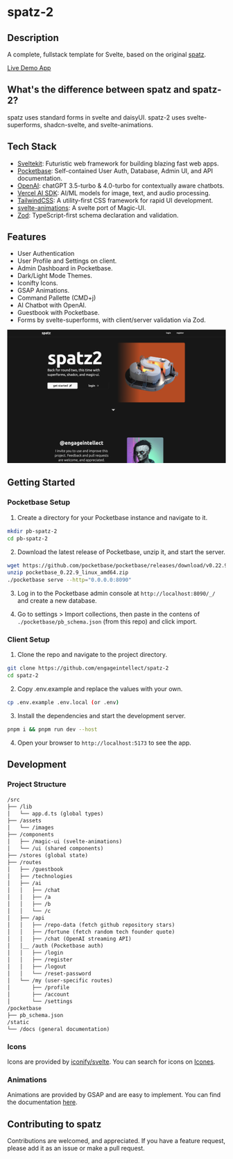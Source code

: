 # spatz-2

## Description

A complete, fullstack template for Svelte, based on the original [spatz](https://github.com/engageintellect).

[Live Demo App](https://spatz2.engage-dev.com)

## What's the difference between spatz and spatz-2?

spatz uses standard forms in svelte and daisyUI.
spatz-2 uses svelte-superforms, shadcn-svelte, and svelte-animations.

## Tech Stack

- [Sveltekit](https://kit.svelte.dev/): Futuristic web framework for building blazing fast web apps.
- [Pocketbase](https://pocketbase.io): Self-contained User Auth, Database, Admin UI, and API documentation.
- [OpenAI](https://openai.com): chatGPT 3.5-turbo & 4.0-turbo for contextually aware chatbots.
- [Vercel AI SDK](https://vercel.com/ai): AI/ML models for image, text, and audio processing.
- [TailwindCSS](https://tailwindcss.com): A utility-first CSS framework for rapid UI development.
- [svelte-animations](https://animation-svelte.vercel.app/): A svelte port of Magic-UI.
- [Zod](https://zod.dev): TypeScript-first schema declaration and validation.

## Features
- User Authentication
- User Profile and Settings on client.
- Admin Dashboard in Pocketbase.
- Dark/Light Mode Themes.
- Iconifty Icons.
- GSAP Animations.
- Command Pallette (CMD+j)
- AI Chatbot with OpenAI.
- Guestbook with Pocketbase.
- Forms by svelte-superforms, with client/server validation via Zod.


![Image Description](/src/lib/assets/images/marketing/spatz2.png)

## Getting Started

### Pocketbase Setup

1. Create a directory for your Pocketbase instance and navigate to it.

```bash
mkdir pb-spatz-2
cd pb-spatz-2
```

2. Download the latest release of Pocketbase, unzip it, and start the server.

```bash
wget https://github.com/pocketbase/pocketbase/releases/download/v0.22.9/pocketbase_0.22.9_linux_amd64.zip
unzip pocketbase_0.22.9_linux_amd64.zip
./pocketbase serve --http="0.0.0.0:8090"
```

3. Log in to the Pocketbase admin console at `http://localhost:8090/_/` and create a new database.

4. Go to settings > Import collections, then paste in the contens of `./pocketbase/pb_schema.json` (from this repo) and click import.

### Client Setup

1. Clone the repo and navigate to the project directory.

```bash
git clone https://github.com/engageintellect/spatz-2
cd spatz-2
```

2. Copy .env.example and replace the values with your own.

```bash
cp .env.example .env.local (or .env)
```

3. Install the dependencies and start the development server.

```bash
pnpm i && pnpm run dev --host
```

4. Open your browser to `http://localhost:5173` to see the app.

## Development

### Project Structure

```
/src
├── /lib
│   └── app.d.ts (global types)
├── /assets
│   └── /images
├── /components
│   ├── /magic-ui (svelte-animations)
│   └── /ui (shared components)
├── /stores (global state)
├── /routes
│   ├── /guestbook
│   ├── /technologies
│   ├── /ai
│   │   ├── /chat
│   │   ├── /a
│   │   ├── /b
│   │   └── /c
│   ├── /api
│   │   ├── /repo-data (fetch github repository stars)
│   │   ├── /fortune (fetch random tech founder quote)
│   │   ├── /chat (OpenAI streaming API)
│   │__ /auth (Pocketbase auth)
│   │   ├── /login
│   │   ├── /register
│   │   ├── /logout
│   │   └── /reset-password
│   └── /my (user-specific routes)
│       ├── /profile
│       ├── /account
│       └── /settings
/pocketbase
├── pb_schema.json
/static
└── /docs (general documentation)

```

### Icons

Icons are provided by [iconify/svelte](https://www.npmjs.com/package/@iconify/svelte).
You can search for icons on [Icones](https://icones.js.org/collection/all).

### Animations

Animations are provided by GSAP and are easy to implement. You can find the documentation [here](https://greensock.com/docs/v3/GSAP).

## Contributing to spatz

Contributions are welcomed, and appreciated. If you have a feature request, please add it as an issue or make a pull request.
